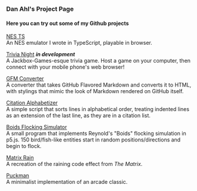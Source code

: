 ### Dan Ahl's Project Page
#### Here you can try out some of my Github projects
[NES TS](https://stickzman.github.io/nes_ts/)  
An NES emulator I wrote in TypeScript, playable in browser.

[Trivia Night](https://github.com/stickzman/TriviaNight) _**in development**_  
A Jackbox-Games-esque trivia game. Host a game on your computer, then connect with your mobile phone's web browser!

[GFM Converter](https://stickzman.github.io/gfm/)  
A converter that takes GitHub Flavored Markdown and converts it to HTML, with stylings that mimic the look of Markdown rendered on GitHub itself.

[Citation Alphabetizer](https://stickzman.github.io/CitationAlphabetizer/)  
A simple script that sorts lines in alphabetical order, treating indented lines as an extension of the last line, as they are in a citation list.

[Boids Flocking Simulator](https://stickzman.github.io/boids/index.html)  
A small program that implements Reynold's "Boids" flocking simulation in p5.js. 150 bird/fish-like entities start in random positions/directions and begin to flock.

[Matrix Rain](https://stickzman.github.io/matrixRain.html)  
A recreation of the raining code effect from _The Matrix_.

[Puckman](https://stickzman.github.io/Puckman/)  
A minimalist implementation of an arcade classic.
